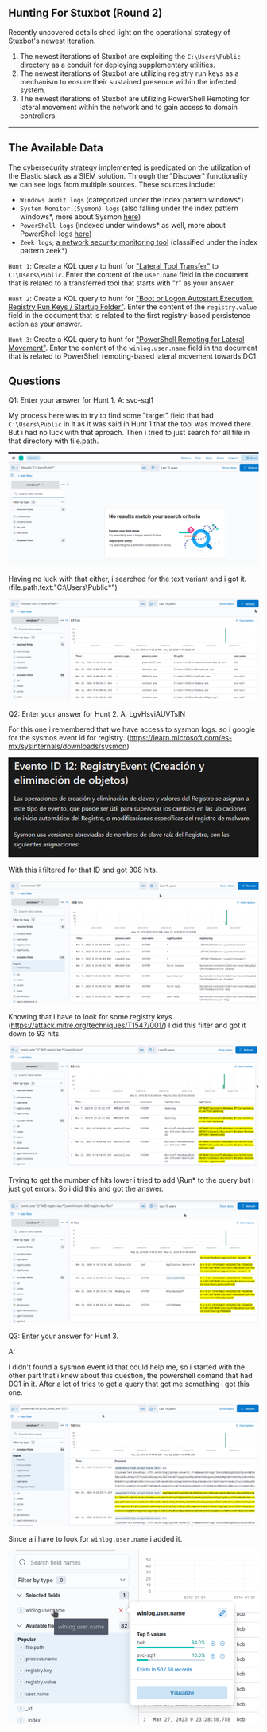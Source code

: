 

## Hunting For Stuxbot (Round 2)

Recently uncovered details shed light on the operational strategy of Stuxbot's newest iteration.

1. The newest iterations of Stuxbot are exploiting the `C:\Users\Public` directory as a conduit for deploying supplementary utilities.
2. The newest iterations of Stuxbot are utilizing registry run keys as a mechanism to ensure their sustained presence within the infected system.
3. The newest iterations of Stuxbot are utilizing PowerShell Remoting for lateral movement within the network and to gain access to domain controllers.

---

## The Available Data

The cybersecurity strategy implemented is predicated on the utilization of the Elastic stack as a SIEM solution. Through the "Discover" functionality we can see logs from multiple sources. These sources include:

- `Windows audit logs` (categorized under the index pattern windows*)
- `System Monitor (Sysmon) logs` (also falling under the index pattern windows*, more about Sysmon [here](https://learn.microsoft.com/en-us/sysinternals/downloads/sysmon))
- `PowerShell logs` (indexed under windows* as well, more about PowerShell logs [here](https://www.splunk.com/en_us/blog/security/hunting-for-malicious-powershell-using-script-block-logging.html))
- `Zeek logs`, [a network security monitoring tool](https://www.elastic.co/guide/en/beats/filebeat/current/exported-fields-zeek.html) (classified under the index pattern zeek*)



`Hunt 1`: Create a KQL query to hunt for ["Lateral Tool Transfer"](https://attack.mitre.org/techniques/T1570/) to `C:\Users\Public`. Enter the content of the `user.name` field in the document that is related to a transferred tool that starts with "r" as your answer.

`Hunt 2`: Create a KQL query to hunt for ["Boot or Logon Autostart Execution: Registry Run Keys / Startup Folder"](https://attack.mitre.org/techniques/T1547/001/). Enter the content of the `registry.value` field in the document that is related to the first registry-based persistence action as your answer.

`Hunt 3`: Create a KQL query to hunt for ["PowerShell Remoting for Lateral Movement"](https://www.ired.team/offensive-security/lateral-movement/t1028-winrm-for-lateral-movement). Enter the content of the `winlog.user.name` field in the document that is related to PowerShell remoting-based lateral movement towards DC1.


## Questions


Q1: Enter your answer for Hunt 1.
A: svc-sql1

My process here was to try to find some "target" field that had `C:\Users\Public` in it as it was said in Hunt 1 that the tool was moved there. But i had no luck with that aproach.
Then i tried to just search for all file in that directory with file.path.

![](../../Img/Pasted%20image%2020250522192231.png)

Having no luck with that either, i searched for the text variant and i got it. (file.path.text:"C:\Users\Public*")

![](../../Img/Pasted%20image%2020250522192355.png)

Q2: Enter your answer for Hunt 2.
A: LgvHsviAUVTsIN

For this one i remembered that we have access to sysmon logs. so i google for the sysmos event id for registry. (https://learn.microsoft.com/es-mx/sysinternals/downloads/sysmon)

![](../../Img/Pasted%20image%2020250522193418.png)

With this i filtered for that ID and got 308 hits.

![](../../Img/Pasted%20image%2020250522193406.png)

Knowing that i have to look for some registry keys. (https://attack.mitre.org/techniques/T1547/001/)
I did this filter and got it down to 93 hits.

![](../../Img/Pasted%20image%2020250522193925.png)

Trying to get the number of hits lower i tried to add \Run* to the query but i just got errors.
So i did this and got the answer.

![](../../Img/Pasted%20image%2020250522195033.png)

Q3: Enter your answer for Hunt 3.

A: 

I didn't found a sysmon event id that could help me, so i started with the other part that i knew about this question, the powershell comand that had DC1 in it.
After a lot of tries to get a query that got me something i got this one.

![](../../Img/Pasted%20image%2020250522200105.png)

Since a i have to look for `winlog.user.name` i added it.

![](../../Img/Pasted%20image%2020250522200258.png)

